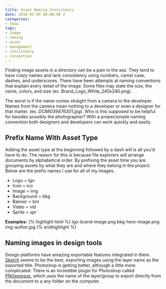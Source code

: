 ```yaml
---
title: Asset Naming Consistency
date: 2016-05-05 00:00:00 Z
categories:
- Show
tags:
- image
- naming
- asset
- management
- consistency
- convention
---
```


Finding image assets in a directory can be a pain in the ass. They tend to have crazy names and lack consistency using numbers, camel case, dashes, and underscores. There have been attempts at naming conventions that explain every detail of the image. Some files may state the size, the name, colors, and size (ex. Brand_Logo_White_240x240.png).

The worst is if the name comes straight from a camera to the developer. Names from the camera mean nothing to a developer or even a designer for that matter. (ex. _DCMI039476301.jpg_). Who is this supposed to be helpful for besides possibly the photographer? With a proper/simple naming convention both designers and developers can work quickly and easily.

## Prefix Name With Asset Type

Adding the asset type at the beginning followed by a dash will is all you'd have to do. The reason for this is because file explorers will arrange documents by alphabetical order. By prefixing the asset time you are grouping assets by what they are and where they belong in the project. Below are the prefix names I use for all of my images.

- Logo = lgo
- Icon = ico
- Image = img
- Background = bkg
- Banner = bnr
- Video = vid
- Sprite = spr

__Examples:__
{% highlight html %}
lgo-brand-image.png
bkg-hero-image.png
img-author.jpg
{% endhighlight %}


## Naming images in design tools

Design platforms have amazing exportable features integrated in them. [Sketch](http://sketchapp.com/) seems to be the best, exporting images using the layer name as the exported title. Photoshop is getting better, although a little more complicated. There is an incredible plugin for Photoshop called [PNGexpress](http://www.pngexpress.com/), which uses the name of the layer/group to export directly from the document to a any folder on the computer.
